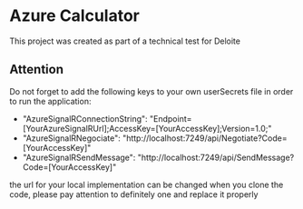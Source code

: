 # Azure Calculator

This project was created as part of a technical test for Deloite

## Attention

Do not forget to add the following keys to your own userSecrets file in order to run the application:

- "AzureSignalRConnectionString": "Endpoint=[YourAzureSignalRUrl];AccessKey=[YourAccessKey];Version=1.0;" 
- "AzureSignalRNegociate": "http://localhost:7249/api/Negotiate?Code=[YourAccessKey]"  
- "AzureSignalRSendMessage": "http://localhost:7249/api/SendMessage?Code=[YourAccessKey]"
  
the url for your local implementation can be changed when you clone the code, please pay attention to definitely one and replace it properly

